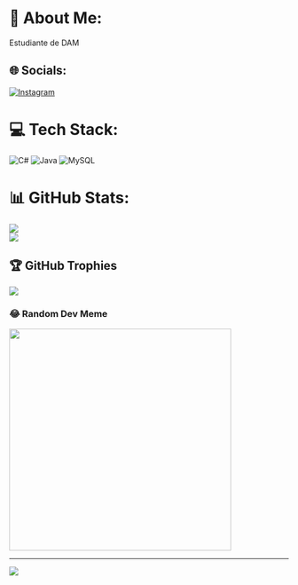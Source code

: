# 💫 About Me:
Estudiante de DAM


## 🌐 Socials:
[![Instagram](https://img.shields.io/badge/Instagram-%23E4405F.svg?logo=Instagram&logoColor=white)](https://instagram.com/vitin_salva) 

# 💻 Tech Stack:
![C#](https://img.shields.io/badge/c%23-%23239120.svg?style=for-the-badge&logo=csharp&logoColor=white) ![Java](https://img.shields.io/badge/java-%23ED8B00.svg?style=for-the-badge&logo=openjdk&logoColor=white) ![MySQL](https://img.shields.io/badge/mysql-%2300000f.svg?style=for-the-badge&logo=mysql&logoColor=white)
# 📊 GitHub Stats:
![](https://github-readme-stats.vercel.app/api?username=Victor-Salvador&theme=onedark&hide_border=true&include_all_commits=false&count_private=false)<br/>
![](https://github-readme-streak-stats.herokuapp.com/?user=Victor-Salvador&theme=onedark&hide_border=true)<br/>

## 🏆 GitHub Trophies
![](https://github-profile-trophy.vercel.app/?username=Victor-Salvador&theme=radical&no-frame=true&no-bg=true&margin-w=4)

### 😂 Random Dev Meme
<img src='https://randommeme-five.vercel.app/' style="height: 400px;"/>

---
[![](https://visitcount.itsvg.in/api?id=Victor-Salvador&icon=0&color=0)](https://visitcount.itsvg.in)

<!-- Proudly created with GPRM ( https://gprm.itsvg.in ) -->
